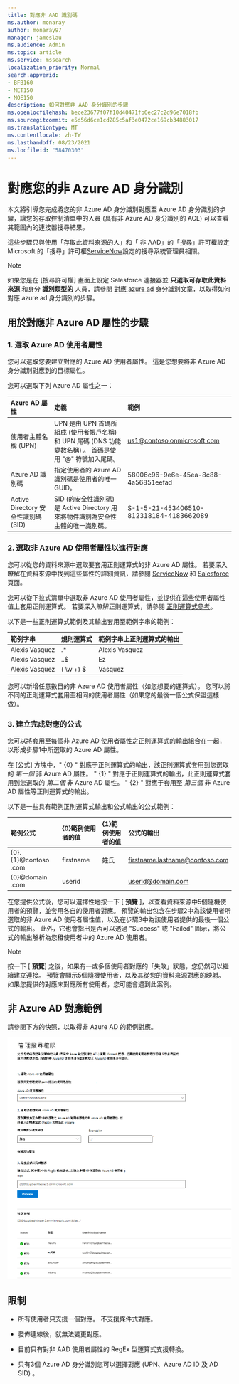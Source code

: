 ```yaml
---
title: 對應非 AAD 識別碼
ms.author: monaray
author: monaray97
manager: jameslau
ms.audience: Admin
ms.topic: article
ms.service: mssearch
localization_priority: Normal
search.appverid:
- BFB160
- MET150
- MOE150
description: 如何對應非 AAD 身分識別的步驟
ms.openlocfilehash: bece23677f07f10d40471fb6ec27c2d96e7018fb
ms.sourcegitcommit: e5d56d6ce1cd285c5af3e0472ce169cb34883017
ms.translationtype: MT
ms.contentlocale: zh-TW
ms.lasthandoff: 08/23/2021
ms.locfileid: "58470303"
---
```

# <a name="map-your-non-azure-ad-identities"></a>對應您的非 Azure AD 身分識別  

本文將引導您完成將您的非 Azure AD 身分識別對應至 Azure AD 身分識別的步驟，讓您的存取控制清單中的人員 (具有非 Azure AD 身分識別的 ACL) 可以查看其範圍內的連接器搜尋結果。

這些步驟只與使用「存取此資料來源的人」和「 [](salesforce-connector.md)非 AAD」的「搜尋」許可權設定 Microsoft 的「搜尋」許可權[ServiceNow](servicenow-connector.md)設定的搜尋系統管理員相關。

>[!NOTE]
>如果您是在 [搜尋許可權] 畫面上設定 Salesforce 連接器並 **只選取可存取此資料來源** 和身分 **識別類型的** 人員，請參閱 [對應 azure ad](map-aad.md) 身分識別文章，以取得如何對應 azure ad 身分識別的步驟。  

## <a name="steps-for-mapping-your-non-azure-ad-properties"></a>用於對應非 Azure AD 屬性的步驟

### <a name="1-select-an-azure-ad-user-property"></a>1. 選取 Azure AD 使用者屬性  

您可以選取您要建立對應的 Azure AD 使用者屬性。 這是您想要將非 Azure AD 身分識別對應到的目標屬性。  

您可以選取下列 Azure AD 屬性之一：

| Azure AD 屬性    | 定義           | 範例         |
| :------------------- | :------------------- |:--------------- |
| 使用者主體名稱 (UPN)  | UPN 是由 UPN 首碼所組成 (使用者帳戶名稱) 和 UPN 尾碼 (DNS 功能變數名稱) 。 首碼是使用 "@" 符號加入尾碼。 | us1@contoso.onmicrosoft.com |
| Azure AD 識別碼                 | 指定使用者的 Azure AD 識別碼是使用者的唯一 GUID。                 | 58006c96-9e6e-45ea-8c88-4a56851eefad            |
| Active Directory 安全性識別碼 (SID)                   | SID (的安全性識別碼) 是 Active Directory 用來將物件識別為安全性主體的唯一識別碼。                  | S-1-5-21-453406510-812318184-4183662089             |

### <a name="2-select-non-azure-ad-user-properties-to-map"></a>2. 選取非 Azure AD 使用者屬性以進行對應

您可以從您的資料來源中選取要套用正則運算式的非 Azure AD 屬性。 若要深入瞭解在資料來源中找到這些屬性的詳細資訊，請參閱 [ServiceNow](servicenow-connector.md) 和 [Salesforce](salesforce-connector.md) 頁面。  

您可以從下拉式清單中選取非 Azure AD 使用者屬性，並提供在這些使用者屬性值上套用正則運算式。 若要深入瞭解正則運算式，請參閱 [正則運算式參考]( https://docs.microsoft.com/dotnet/standard/base-types/regular-expression-language-quick-reference)。  

以下是一些正則運算式範例及其輸出套用至範例字串的範例： 

| 範例字串                  | 規則運算式                 | 範例字串上正則運算式的輸出           |
| :------------------- | :------------------- |:---------------|
| Alexis Vasquez  | .* | Alexis Vasquez |
| Alexis Vasquez                 | ..$                 | Ez            |
| Alexis Vasquez                  |  ( \w +) $                  | Vasquez             |

您可以新增任意數目的非 Azure AD 使用者屬性（如您想要的運算式）。 您可以將不同的正則運算式套用至相同的使用者屬性（如果您的最後一個公式保證這樣做）。  

### <a name="3-create-formula-to-complete-mapping"></a>3. 建立完成對應的公式

您可以將套用至每個非 Azure AD 使用者屬性之正則運算式的輸出組合在一起，以形成步驟1中所選取的 Azure AD 屬性。

在 [公式] 方塊中，" {0} " 對應于正則運算式的輸出，該正則運算式套用到您選取的 *第一個* 非 Azure AD 屬性。 " {1} " 對應于正則運算式的輸出，此正則運算式套用到您選取的 *第二個* 非 Azure AD 屬性。 " {2} " 對應于套用至 *第三個* 非 Azure AD 屬性等正則運算式的輸出。  

以下是一些具有範例正則運算式輸出和公式輸出的公式範例： 

| 範例公式                  | {0}範例使用者的值                 | {1}範例使用者的值           | 公式的輸出                  |
| :------------------- | :------------------- |:---------------|:---------------|
| {0}.{1}@contoso .com  | firstname | 姓氏 |firstname.lastname@contoso.com
| {0}@domain .com                 | userid                 |             |userid@domain.com

在您提供公式後，您可以選擇性地按一下 [ **預覽** ]，以查看資料來源中5個隨機使用者的預覽，並套用各自的使用者對應。 預覽的輸出包含在步驟2中為該使用者所選取的非 Azure AD 使用者屬性值，以及在步驟3中為該使用者提供的最後一個公式的輸出。 此外，它也會指出是否可以透過 "Success" 或 "Failed" 圖示，將公式的輸出解析為您租使用者中的 Azure AD 使用者。  

>[!NOTE]
>按一下 [ **預覽**] 之後，如果有一或多個使用者對應的「失敗」狀態，您仍然可以繼續建立連接。 預覽會顯示5個隨機使用者，以及其從您的資料來源對應的映射。 如果您提供的對應未對應所有使用者，您可能會遇到此案例。

## <a name="sample-non-azure-ad-mapping"></a>非 Azure AD 對應範例

請參閱下方的快照，以取得非 Azure AD 的範例對應。

![如何填滿非 Azure AD 對應頁面的範例快照。](media/non-aad-mapping.png)

## <a name="limitations"></a>限制  

- 所有使用者只支援一個對應。 不支援條件式對應。  

- 發佈連線後，就無法變更對應。  

- 目前只有對非 AAD 使用者屬性的 RegEx 型運算式支援轉換。

- 只有3個 Azure AD 身分識別您可以選擇對應 (UPN、Azure AD ID 及 AD SID) 。